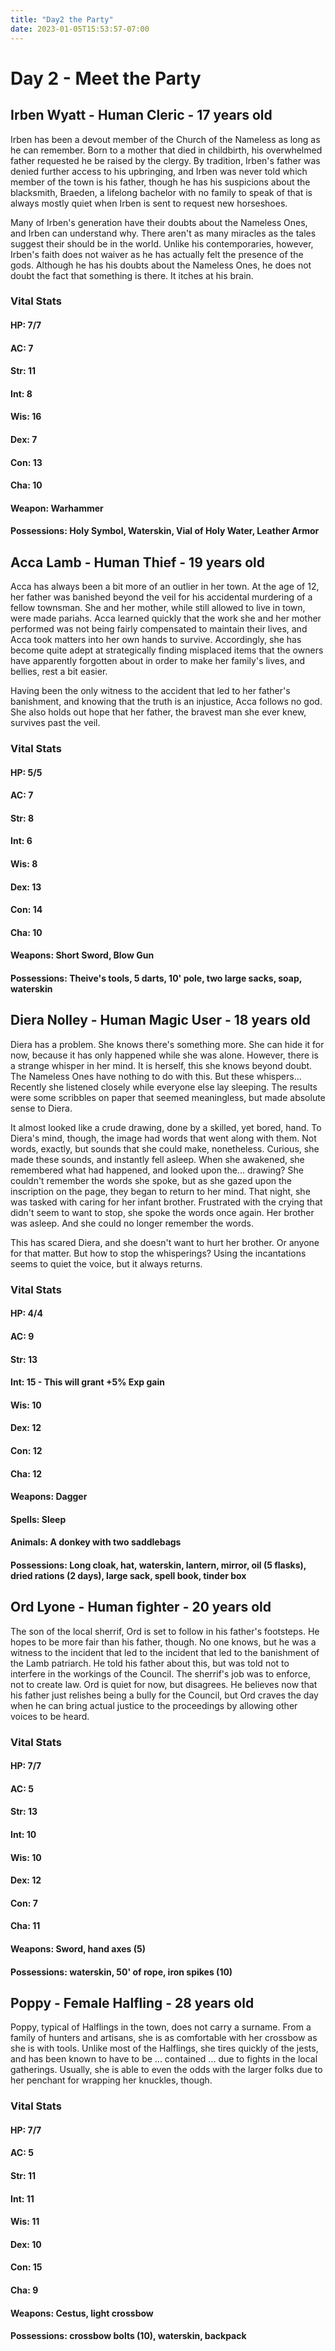 ```yaml
---
title: "Day2 the Party"
date: 2023-01-05T15:53:57-07:00
---
```


# Day 2 - Meet the Party

## Irben Wyatt - Human Cleric - 17 years old

Irben has been a devout member of the Church of the Nameless as long as he can remember. Born to a mother that died in childbirth, his overwhelmed father requested he be raised by the clergy. By tradition, Irben's father was denied further access to his upbringing, and Irben was never told which member of the town is his father, though he has his suspicions about the blacksmith, Braeden, a lifelong bachelor with no family to speak of that is always mostly quiet when Irben is sent to request new horseshoes.

Many of Irben's generation have their doubts about the Nameless Ones, and Irben can understand why. There aren't as many miracles as the tales suggest their should be in the world. Unlike his contemporaries, however, Irben's faith does not waiver as he has actually felt the presence of the gods. Although he has his doubts about the Nameless Ones, he does not doubt the fact that something is there. It itches at his brain.

### Vital Stats

#### HP: 7/7
#### AC: 7

#### Str: 11
#### Int: 8
#### Wis: 16
#### Dex: 7
#### Con: 13
#### Cha: 10

#### Weapon: Warhammer

#### Possessions: Holy Symbol, Waterskin, Vial of Holy Water, Leather Armor

## Acca Lamb - Human Thief - 19 years old

Acca has always been a bit more of an outlier in her town. At the age of 12, her father was banished beyond the veil for his accidental murdering of a fellow townsman. She and her mother, while still allowed to live in town, were made pariahs. Acca learned quickly that the work she and her mother performed was not being fairly compensated to maintain their lives, and Acca took matters into her own hands to survive. Accordingly, she has become quite adept at strategically finding misplaced items that the owners have apparently forgotten about in order to make her family's lives, and bellies, rest a bit easier.

Having been the only witness to the accident that led to her father's banishment, and knowing that the truth is an injustice, Acca follows no god. She also holds out hope that her father, the bravest man she ever knew, survives past the veil.

### Vital Stats

#### HP: 5/5
#### AC: 7

#### Str: 8
#### Int: 6
#### Wis: 8
#### Dex: 13
#### Con: 14
#### Cha: 10

#### Weapons: Short Sword, Blow Gun

#### Possessions: Theive's tools, 5 darts, 10' pole, two large sacks, soap, waterskin

## Diera Nolley - Human Magic User - 18 years old

Diera has a problem. She knows there's something more. She can hide it for now, because it has only happened while she was alone. However, there is a strange whisper in her mind. It is herself, this she knows beyond doubt. The Nameless Ones have nothing to do with this. But these whispers... Recently she listened closely while everyone else lay sleeping. The results were some scribbles on paper that seemed meaningless, but made absolute sense to Diera.

It almost looked like a crude drawing, done by a skilled, yet bored, hand. To Diera's mind, though, the image had words that went along with them. Not words, exactly, but sounds that she could make, nonetheless. Curious, she made these sounds, and instantly fell asleep. When she awakened, she remembered what had happened, and looked upon the... drawing? She couldn't remember the words she spoke, but as she gazed upon the inscription on the page, they began to return to her mind. That night, she was tasked with caring for her infant brother. Frustrated with the crying that didn't seem to want to stop, she spoke the words once again. Her brother was asleep. And she could no longer remember the words. 

This has scared Diera, and she doesn't want to hurt her brother. Or anyone for that matter. But how to stop the whisperings? Using the incantations seems to quiet the voice, but it always returns. 

### Vital Stats

#### HP: 4/4
#### AC: 9

#### Str: 13
#### Int: 15 - This will grant +5% Exp gain
#### Wis: 10
#### Dex: 12
#### Con: 12
#### Cha: 12

#### Weapons: Dagger
#### Spells: Sleep

#### Animals: A donkey with two saddlebags

#### Possessions: Long cloak, hat, waterskin, lantern, mirror, oil \(5 flasks\), dried rations \(2 days\), large sack, spell book, tinder box

## Ord Lyone - Human fighter - 20 years old

The son of the local sherrif, Ord is set to follow in his father's footsteps. He hopes to be more fair than his father, though. No one knows, but he was a witness to the incident that led to the incident that led to the banishment of the Lamb patriarch. He told his father about this, but was told not to interfere in the workings of the Council. The sherrif's job was to enforce, not to create law. Ord is quiet for now, but disagrees. He believes now that his father just relishes being a bully for the Council, but Ord craves the day when he can bring actual justice to the proceedings by allowing other voices to be heard. 

### Vital Stats

#### HP: 7/7
#### AC: 5

#### Str: 13
#### Int: 10
#### Wis: 10
#### Dex: 12
#### Con: 7
#### Cha: 11

#### Weapons: Sword, hand axes \(5\)
#### Possessions: waterskin, 50' of rope, iron spikes \(10\)

## Poppy - Female Halfling - 28 years old

Poppy, typical of Halflings in the town, does not carry a surname. From a family of hunters and artisans, she is as comfortable with her crossbow as she is with tools. Unlike most of the Halflings, she tires quickly of the jests, and has been known to have to be ... contained ... due to fights in the local gatherings. Usually, she is able to even the odds with the larger folks due to her penchant for wrapping her knuckles, though. 

### Vital Stats

#### HP: 7/7
#### AC: 5

#### Str: 11
#### Int: 11
#### Wis: 11
#### Dex: 10
#### Con: 15
#### Cha: 9

#### Weapons: Cestus, light crossbow
#### Possessions: crossbow bolts \(10\), waterskin, backpack
